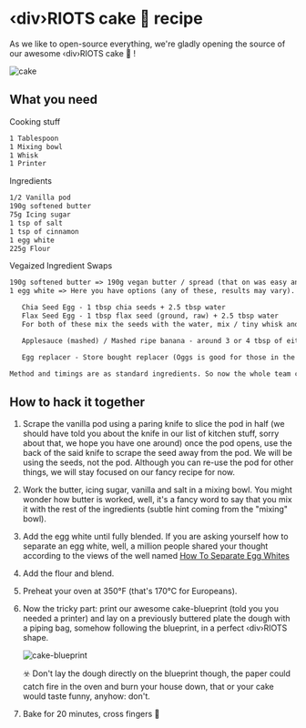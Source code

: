 # ‹div›RIOTS cake 🍰 recipe

As we like to open-source everything, we're gladly opening the source of our awesome ‹div›RIOTS cake 🍰 !

![cake](https://user-images.githubusercontent.com/471486/144645750-b5115664-2adc-4c1f-8f3e-0ddca1d99404.jpg)

## What you need

Cooking stuff

```txt
1 Tablespoon
1 Mixing bowl
1 Whisk
1 Printer
```

Ingredients

```txt
1/2 Vanilla pod
190g softened butter
75g Icing sugar
1 tsp of salt
1 tsp of cinnamon
1 egg white
225g Flour
```

Vegaized Ingredient Swaps

```txt
190g softened butter => 190g vegan butter / spread (that on was easy and some may say obvious)
1 egg white => Here you have options (any of these, results may vary).

   Chia Seed Egg - 1 tbsp chia seeds + 2.5 tbsp water
   Flax Seed Egg - 1 tbsp flax seed (ground, raw) + 2.5 tbsp water
   For both of these mix the seeds with the water, mix / tiny whisk and leave for around 5 mins to thicken a little.

   Applesauce (mashed) / Mashed ripe banana - around 3 or 4 tbsp of either.

   Egg replacer - Store bought replacer (Oggs is good for those in the UK)

Method and timings are as standard ingredients. So now the whole team can chomp on the sugary goodness.
```

## How to hack it together

1. Scrape the vanilla pod using a paring knife to slice the pod in half (we should have told you about the knife in our list of kitchen stuff, sorry about that, we hope you have one around) once the pod opens, use the back of the said knife to scrape the seed away from the pod. We will be using the seeds, not the pod. Although you can re-use the pod for other things, we will stay focused on our fancy recipe for now.

2. Work the butter, icing sugar, vanilla and salt in a mixing bowl. You might wonder how butter is worked, well, it's a fancy word to say that you mix it with the rest of the ingredients (subtle hint coming from the "mixing" bowl).

3. Add the egg white until fully blended. If you are asking yourself how to separate an egg white, well, a million people shared your thought according to the views of the well named [How To Separate Egg Whites](https://www.youtube.com/watch?v=t-OwbEy-Vxk)

4. Add the flour and blend.

5. Preheat your oven at 350°F (that's 170°C for Europeans).

6. Now the tricky part: print our awesome cake-blueprint (told you you needed a printer) and lay on a previously buttered plate the dough with a piping bag, somehow following the blueprint, in a perfect ‹div›RIOTS shape.

   ![cake-blueprint](https://user-images.githubusercontent.com/471486/144645780-c714d17d-7be3-4984-a3bc-0935ca1ed48f.jpg)

   ☣️ Don't lay the dough directly on the blueprint though, the paper could catch fire in the oven and burn your house down, that or your cake would taste funny, anyhow: don't.

7. Bake for 20 minutes, cross fingers 🤞

```

```

